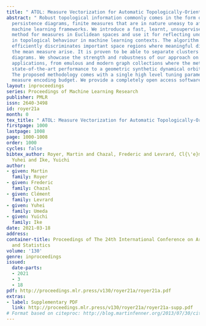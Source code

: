 ```yaml
---
title: " ATOL: Measure Vectorization for Automatic Topologically-Oriented Learning "
abstract: " Robust topological information commonly comes in the form of a set of
  persistence diagrams, finite measures that are in nature uneasy to affix to generic
  machine learning frameworks. We introduce a fast, learnt, unsupervised vectorization
  method for measures in Euclidean spaces and use it for reflecting underlying changes
  in topological behaviour in machine learning contexts. The algorithm is simple and
  efficiently discriminates important space regions where meaningful differences to
  the mean measure arise. It is proven to be able to separate clusters of persistence
  diagrams. We showcase the strength and robustness of our approach on a number of
  applications, from emulous and modern graph collections where the method reaches
  state-of-the-art performance to a geometric synthetic dynamical orbits problem.
  The proposed methodology comes with a single high level tuning parameter: the total
  measure encoding budget. We provide a completely open access software. "
layout: inproceedings
series: Proceedings of Machine Learning Research
publisher: PMLR
issn: 2640-3498
id: royer21a
month: 0
tex_title: " ATOL: Measure Vectorization for Automatic Topologically-Oriented Learning "
firstpage: 1000
lastpage: 1008
page: 1000-1008
order: 1000
cycles: false
bibtex_author: Royer, Martin and Chazal, Frederic and Levrard, Cl{\'e}ment and Umeda,
  Yuhei and Ike, Yuichi
author:
- given: Martin
  family: Royer
- given: Frederic
  family: Chazal
- given: Clément
  family: Levrard
- given: Yuhei
  family: Umeda
- given: Yuichi
  family: Ike
date: 2021-03-18
address:
container-title: Proceedings of The 24th International Conference on Artificial Intelligence
  and Statistics
volume: '130'
genre: inproceedings
issued:
  date-parts:
  - 2021
  - 3
  - 18
pdf: http://proceedings.mlr.press/v130/royer21a/royer21a.pdf
extras:
- label: Supplementary PDF
  link: http://proceedings.mlr.press/v130/royer21a/royer21a-supp.pdf
# Format based on citeproc: http://blog.martinfenner.org/2013/07/30/citeproc-yaml-for-bibliographies/
---
```

